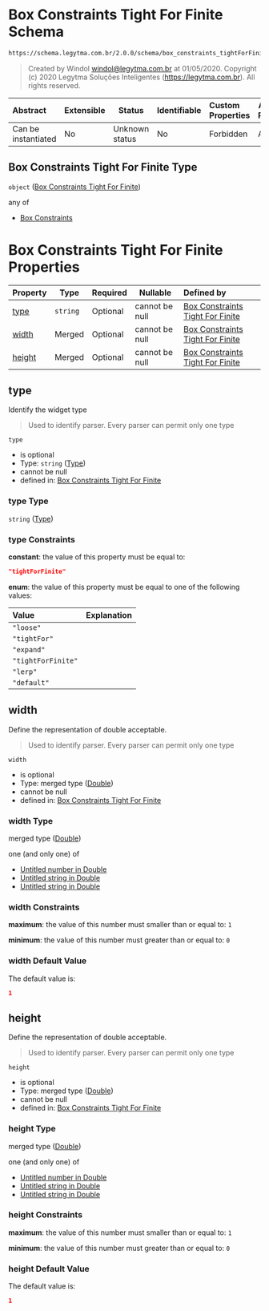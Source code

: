 # Box Constraints Tight For Finite Schema

```txt
https://schema.legytma.com.br/2.0.0/schema/box_constraints_tightForFinite.schema.json
```




> Created by Windol [windol@legytma.com.br](mailto:windol@legytma.com.br) at 01/05/2020.
> Copyright (c) 2020 Legytma Soluções Inteligentes (<https://legytma.com.br>). All rights reserved.
>

| Abstract            | Extensible | Status         | Identifiable | Custom Properties | Additional Properties | Access Restrictions | Defined In                                                                                                                |
| :------------------ | ---------- | -------------- | ------------ | :---------------- | --------------------- | ------------------- | ------------------------------------------------------------------------------------------------------------------------- |
| Can be instantiated | No         | Unknown status | No           | Forbidden         | Allowed               | none                | [box_constraints_tightForFinite.schema.json](../schema/box_constraints_tightForFinite.schema.json) |

## Box Constraints Tight For Finite Type

`object` ([Box Constraints Tight For Finite](box_constraints_tightforfinite.md))

any of

-   [Box Constraints](box_constraints_default-anyof-box-constraints.md)

# Box Constraints Tight For Finite Properties

| Property          | Type     | Required | Nullable       | Defined by                                                                                                                                                                                          |
| :---------------- | -------- | -------- | -------------- | :-------------------------------------------------------------------------------------------------------------------------------------------------------------------------------------------------- |
| [type](#type)     | `string` | Optional | cannot be null | [Box Constraints Tight For Finite](box_constraints_tightforfinite-properties-type.md) |
| [width](#width)   | Merged   | Optional | cannot be null | [Box Constraints Tight For Finite](app_bar_theme-properties-double.md)                                       |
| [height](#height) | Merged   | Optional | cannot be null | [Box Constraints Tight For Finite](app_bar_theme-properties-double.md)                                      |

## type

Identify the widget type


> Used to identify parser. Every parser can permit only one type
>

`type`

-   is optional
-   Type: `string` ([Type](box_constraints_tightforfinite-properties-type.md))
-   cannot be null
-   defined in: [Box Constraints Tight For Finite](box_constraints_tightforfinite-properties-type.md)

### type Type

`string` ([Type](box_constraints_tightforfinite-properties-type.md))

### type Constraints

**constant**: the value of this property must be equal to:

```json
"tightForFinite"
```

**enum**: the value of this property must be equal to one of the following values:

| Value              | Explanation |
| :----------------- | ----------- |
| `"loose"`          |             |
| `"tightFor"`       |             |
| `"expand"`         |             |
| `"tightForFinite"` |             |
| `"lerp"`           |             |
| `"default"`        |             |

## width

Define the representation of double acceptable.


> Used to identify parser. Every parser can permit only one type
>

`width`

-   is optional
-   Type: merged type ([Double](app_bar_theme-properties-double.md))
-   cannot be null
-   defined in: [Box Constraints Tight For Finite](app_bar_theme-properties-double.md)

### width Type

merged type ([Double](app_bar_theme-properties-double.md))

one (and only one) of

-   [Untitled number in Double](double-oneof-0.md)
-   [Untitled string in Double](double-oneof-1.md)
-   [Untitled string in Double](double-oneof-2.md)

### width Constraints

**maximum**: the value of this number must smaller than or equal to: `1`

**minimum**: the value of this number must greater than or equal to: `0`

### width Default Value

The default value is:

```json
1
```

## height

Define the representation of double acceptable.


> Used to identify parser. Every parser can permit only one type
>

`height`

-   is optional
-   Type: merged type ([Double](app_bar_theme-properties-double.md))
-   cannot be null
-   defined in: [Box Constraints Tight For Finite](app_bar_theme-properties-double.md)

### height Type

merged type ([Double](app_bar_theme-properties-double.md))

one (and only one) of

-   [Untitled number in Double](double-oneof-0.md)
-   [Untitled string in Double](double-oneof-1.md)
-   [Untitled string in Double](double-oneof-2.md)

### height Constraints

**maximum**: the value of this number must smaller than or equal to: `1`

**minimum**: the value of this number must greater than or equal to: `0`

### height Default Value

The default value is:

```json
1
```
